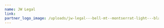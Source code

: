 ```yaml
---
name: JW Legal
link:
partner_logo_image: /uploads/jw-legal---bell-mt--montserrat-light---black-on-white.png
---
```

